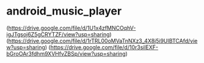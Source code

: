 # android_music_player
(https://drive.google.com/file/d/1U1x4zfMNCOqhV-igJTgsoj6Z5gCRYTZF/view?usp=sharing)
(https://drive.google.com/file/d/1rTRL00oMVaTnNXz3_4X8j5i9UIBTCAfd/view?usp=sharing)
(https://drive.google.com/file/d/10r3silEXF-bGroOAr3fdhm9XVHfvZBSp/view?usp=sharing)

